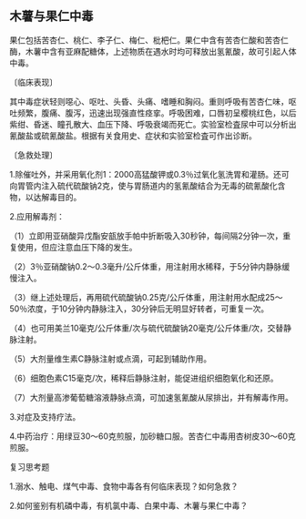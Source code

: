 ## 木薯与果仁中毒

果仁包括苦杏仁、桃仁、李子仁、梅仁、枇杷仁。果仁中含有苦杏仁酸和苦杏仁酶，木薯中含有亚麻配糖体，上述物质在遇水时均可释放出氢氰酸，故可引起人体中毒。

〔临床表现〕

其中毒症状轻则噁心、呕吐、头昏、头痛、嗜睡和胸闷。重则呼吸有苦杏仁味，呕吐频繁，腹痛、腹泻，迅速出现强直性痉挛。呼吸困难，口唇初呈樱桃红色，以后紫绀、昏迷、瞳孔散大、血压下降、呼吸衰竭而死亡。实验室检査尿中可以分析出氰酸盐或硫氰酸盐。根据有关食用史、症状和实验室检査可作出诊断。

〔急救处理〕

1.除催吐外，并采用氧化剂1：2000高猛酸钾或0.3％过氧化氢洗胃和灌肠。还可向胃管内注入硫代硫酸钠2克，使与胃肠道内的氢氰酸结合为无毒的硫氰酸化含物，以达解毒目的。

2.应用解毒剂：

（1）立即用亚硝酸异戊酯安瓿放手帕中折断吸入30秒钟，每间隔2分钟一次，重复使用，但应注意血压下降的发生。

（2）3％亚硝酸钠0.2〜0.3毫升/公斤体重，用注射用水稀释，于5分钟内静脉缓慢注入。

（3）继上述处理后，再用硫代硫酸钠0.25克/公斤体重，用注射用水配成25〜50％浓度，于10分钟内静脉注入，30分钟后无明显好转者，可重复一次。

（4）也可用美兰10毫克/公斤体重/次与硫代硫酸钠20毫克/公斤体重/次，交替静脉注射。

（5）大剂量维生素C静脉注射或点滴，可起到辅助作用。

（6）细胞色素C15毫克/次，稀释后静脉注射，能促进组织细胞氧化和还原。

（7）大剂量高渗葡萄糖溶液静脉点滴，可加速氢氰酸从尿排出，并有解毒作用。

3.对症及支持疗法。

4.中药治疗：用绿豆30〜60克煎服，加砂糖口服。苦杏仁中毒用杏树皮30〜60克煎服。

复习思考题

1.溺水、触电、煤气中毒、食物中毒各有何临床表现？如何急救？

2.如何鉴别有机磷中毒，有机氯中毒、白果中毒、木薯与果仁中毒？